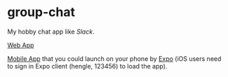 # group-chat

My hobby chat app like *Slack*.

[Web App](http://129.93.175.20:9000)

[Mobile App](https://exp.host/@hengle/mygroupchat) that you could launch on your phone by [Expo](https://expo.io/) (iOS users need to sign in Expo client (hengle, 123456) to load the app).
